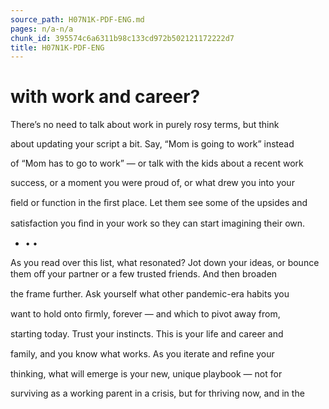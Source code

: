 ```yaml
---
source_path: H07N1K-PDF-ENG.md
pages: n/a-n/a
chunk_id: 395574c6a6311b98c133cd972b502121172222d7
title: H07N1K-PDF-ENG
---
```

# with work and career?

There’s no need to talk about work in purely rosy terms, but think

about updating your script a bit. Say, “Mom is going to work” instead

of “Mom has to go to work” — or talk with the kids about a recent work

success, or a moment you were proud of, or what drew you into your

ﬁeld or function in the ﬁrst place. Let them see some of the upsides and

satisfaction you ﬁnd in your work so they can start imagining their own.

- • •

As you read over this list, what resonated? Jot down your ideas, or bounce them oﬀ your partner or a few trusted friends. And then broaden

the frame further. Ask yourself what other pandemic-era habits you

want to hold onto ﬁrmly, forever — and which to pivot away from,

starting today. Trust your instincts. This is your life and career and

family, and you know what works. As you iterate and reﬁne your

thinking, what will emerge is your new, unique playbook — not for

surviving as a working parent in a crisis, but for thriving now, and in the
